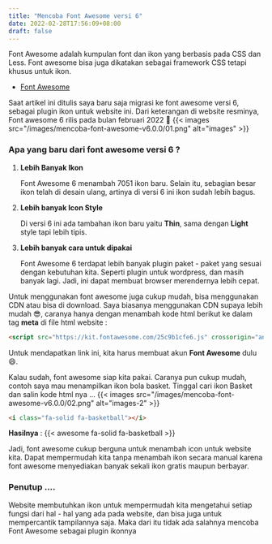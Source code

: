 ```yaml
---
title: "Mencoba Font Awesome versi 6"
date: 2022-02-28T17:56:09+08:00
draft: false
---
```


Font Awesome adalah kumpulan font dan ikon yang berbasis pada CSS dan Less. Font awesome bisa juga dikatakan sebagai framework CSS tetapi khusus untuk ikon.

* [Font Awesome](https://fontawesome.com "Font Awesome")

Saat artikel ini ditulis saya baru saja migrasi ke font awesome versi 6, sebagai plugin ikon untuk website ini. Dari keterangan di website resminya, Font awesome 6 rilis pada bulan februari 2022 📅
{{< images src="/images/mencoba-font-awesome-v6.0.0/01.png" alt="images" >}}

### **Apa yang baru dari font awesome versi 6 ?**

1. **Lebih Banyak Ikon**

	Font Awesome 6 menambah 7051 ikon baru. Selain itu, sebagian besar ikon telah di desain ulang, artinya di versi 6 ini ikon sudah lebih bagus.

2. **Lebih banyak Icon Style**

	Di versi 6 ini ada tambahan ikon baru yaitu **Thin**, sama dengan **Light** style tapi lebih tipis.

3. **Lebih banyak cara untuk dipakai**

	Font Awesome 6 terdapat lebih banyak plugin paket - paket yang sesuai dengan kebutuhan kita. Seperti plugin untuk wordpress, dan masih banyak lagi. Jadi, ini dapat membuat browser merendernya lebih cepat.

Untuk menggunakan font awesome juga cukup mudah, bisa menggunakan CDN atau bisa di download. Saya biasanya menggunakan CDN supaya lebih mudah 😎, caranya hanya dengan menambah kode html berikut ke dalam tag **meta** di file html website :
```html
<script src="https://kit.fontawesome.com/25c9b1cfe6.js" crossorigin="anonymous"></script>
```
Untuk mendapatkan link ini, kita harus membuat akun **Font Awesome** dulu 😄.

Kalau sudah, font awesome siap kita pakai. Caranya pun cukup mudah, contoh saya mau menampilkan ikon bola basket. Tinggal cari ikon Basket dan salin kode html nya ...
{{< images src="/images/mencoba-font-awesome-v6.0.0/02.png" alt="images-2" >}}
```html
<i class="fa-solid fa-basketball"></i>
```
**Hasilnya** : {{< awesome fa-solid fa-basketball >}}

Jadi, font awesome cukup berguna untuk menambah icon untuk website kita. Dapat mempermudah kita tanpa menambah ikon secara manual karena font awesome menyediakan banyak sekali ikon gratis maupun berbayar.

### **Penutup ....**
Website membutuhkan ikon untuk mempermudah kita mengetahui setiap fungsi dari hal - hal yang ada pada website, dan bisa juga untuk mempercantik tampilannya saja. Maka dari itu tidak ada salahnya mencoba Font Awesome sebagai plugin ikonnya